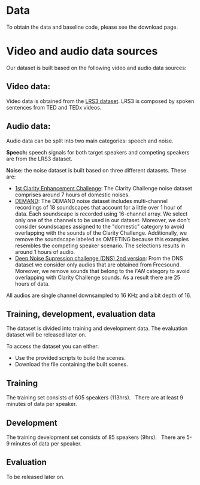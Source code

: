 # Data

To obtain the data and baseline code, please see the download page.


# Video and audio data sources

Our dataset is built based on the following video and audio data sources:

## Video data:

Video data is obtained from the [LRS3 dataset](https://www.robots.ox.ac.uk/~vgg/data/lip_reading/lrs3.html). LRS3 is composed by spoken sentences from TED and TEDx videos. 

## Audio data:

Audio data can be split into two main categories: speech and noise. 

**Speech:** speech signals for both target speakers and competing speakers are from the LRS3 dataset. 

**Noise:** the noise dataset is built based on three different datasets. These are:

- [1st Clarity Enhancement Challenge](https://github.com/claritychallenge/clarity/tree/main/recipes/cec1): The Clarity Challenge noise dataset comprises around 7 hours of domestic noises. 
- [DEMAND](https://zenodo.org/record/1227121#.YpZHLRPMLPY): The DEMAND noise dataset includes multi-channel recordings of 18 soundscapes that account for a little over 1 hour of data. Each soundscape is recorded using 16-channel array. We select only one of the channels to be used in our dataset. Moreover, we don't consider soundscapes assigned to the "domestic" category to avoid overlapping with the sounds of the Clarity Challenge. Additionally, we remove the soundscape labeled as OMEETING because this examples resembles the competing speaker scenario. The selections results in around 1 hours of audio.  
- [Deep Noise Supression challenge (DNS) 2nd version](https://github.com/microsoft/DNS-Challenge): From the DNS dataset we consider only audios that are obtained from Freesound. Moreover, we remove sounds that belong to the *FAN* category to avoid overlapping with Clarity Challenge sounds. As a result there are 25 hours of data. 

All audios are single channel downsampled to 16 KHz and a bit depth of 16.

## Training, development, evaluation data

The dataset is divided into training and development data. 
The evaluation dataset will be released later on. 

To access the dataset you can either:

- Use the provided scripts to build the scenes. 
- Download the file containing the built scenes. 

## Training

The training set consists of 605 speakers (113hrs).
&nbsp;
There are at least 9 minutes of data per speaker.

## Development

The training development set consists of 85 speakers (9hrs).
&nbsp;
There are 5-9 minutes of data per speaker.

## Evaluation

To be released later on.



